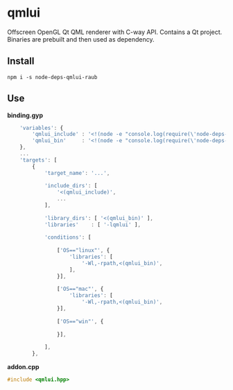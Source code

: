 # qmlui

Offscreen OpenGL Qt QML renderer with C-way API.
Contains a Qt project. Binaries are prebuilt and then used as dependency.


## Install

`npm i -s node-deps-qmlui-raub`


## Use

**binding.gyp**

```javascript
	'variables': {
		'qmlui_include' : '<!(node -e "console.log(require(\'node-deps-qmlui-raub\').include)")',
		'qmlui_bin'     : '<!(node -e "console.log(require(\'node-deps-qmlui-raub\').bin)")',
	},
	...
	'targets': [
		{
			'target_name': '...',
			
			'include_dirs': [
				'<(qmlui_include)',
				...
			],
			
			'library_dirs': [ '<(qmlui_bin)' ],
			'libraries'    : [ '-lqmlui' ],
			
			'conditions': [
				
				['OS=="linux"', {
					'libraries': [
						'-Wl,-rpath,<(qmlui_bin)',
					],
				}],
				
				['OS=="mac"', {
					'libraries': [
						'-Wl,-rpath,<(qmlui_bin)',
				}],
				
				['OS=="win"', {
					
				}],
				
			],
		},
```


**addon.cpp**

```cpp
#include <qmlui.hpp>
```
